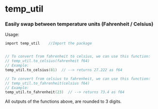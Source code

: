 # temp_util
### Easily swap between temperature units (Fahrenheit / Celsius)


Usage:

```v
import temp_util	//Import the package


// To convert from fahrenheit to celsius, we can use this function:
// temp_util.to_celsius(fahrenheit f64)
// Example: 
temp_util.to_celsius(81)  // --> returns 27.222 as f64

// To convert from celsius to fahrenheit, we can use this function:
// temp_util.to_fahrenheit(celsius f64)
// Example:
temp_util.to_fahrenheit(23)  // --> returns 73.4 as f64

```

All outputs of the functions above, are rounded to 3 digits.
